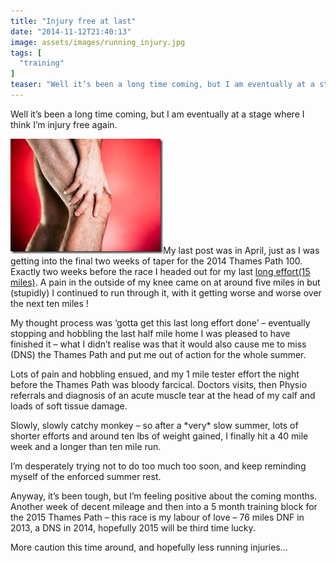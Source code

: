 ```yaml
---
title: "Injury free at last"
date: "2014-11-12T21:40:13"
image: assets/images/running_injury.jpg
tags: [
  "training"
]
teaser: "Well it’s been a long time coming, but I am eventually at a stage where I think I’m injury free again. My last post was in April, just as I was getting into the final two weeks of taper for the 2014 Thames Path 100. Exactly two weeks before the race I headed out for [&hellip;]\n"
---
```

Well it’s been a long time coming, but I am eventually at a stage where I think I’m injury free again.

[![running_injury](assets/images/running_injury_thumb.jpg "running_injury")](assets/images/running_injury.jpg)My last post was in April, just as I was getting into the final two weeks of taper for the 2014 Thames Path 100. Exactly two weeks before the race I headed out for my last [long effort(15 miles)](https://www.strava.com/activities/132330123 "running injury during last long effort"). A pain in the outside of my knee came on at around five miles in but (stupidly) I continued to run through it, with it getting worse and worse over the next ten miles !

My thought process was ‘gotta get this last long effort done’ – eventually stopping and hobbling the last half mile home I was pleased to have finished it – what I didn’t realise was that it would also cause me to miss (DNS) the Thames Path and put me out of action for the whole summer.

Lots of pain and hobbling ensued, and my 1 mile tester effort the night before the Thames Path was bloody farcical. Doctors visits, then Physio referrals and diagnosis of an acute muscle tear at the head of my calf and loads of soft tissue damage.

Slowly, slowly catchy monkey – so after a \*very\* slow summer, lots of shorter efforts and around ten lbs of weight gained, I finally hit a 40 mile week and a longer than ten mile run.

I’m desperately trying not to do too much too soon, and keep reminding myself of the enforced summer rest.

Anyway, it’s been tough, but I’m feeling positive about the coming months. Another week of decent mileage and then into a 5 month training block for the 2015 Thames Path – this race is my labour of love – 76 miles DNF in 2013, a DNS in 2014, hopefully 2015 will be third time lucky.

More caution this time around, and hopefully less running injuries…
